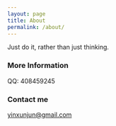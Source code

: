 ```yaml
---
layout: page
title: About
permalink: /about/
---
```


Just do it, rather than just thinking.

### More Information

QQ: 408459245

### Contact me

[yinxunjun@gmail.com](mailto:yinxunjun@gmail.com)
